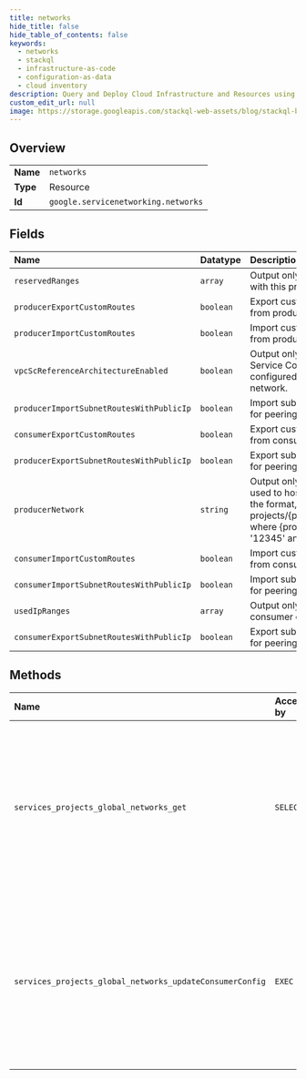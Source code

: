 ```yaml
---
title: networks
hide_title: false
hide_table_of_contents: false
keywords:
  - networks
  - stackql
  - infrastructure-as-code
  - configuration-as-data
  - cloud inventory
description: Query and Deploy Cloud Infrastructure and Resources using SQL
custom_edit_url: null
image: https://storage.googleapis.com/stackql-web-assets/blog/stackql-blog-post-featured-image.png
---
```

  
    

## Overview
<table><tbody>
<tr><td><b>Name</b></td><td><code>networks</code></td></tr>
<tr><td><b>Type</b></td><td>Resource</td></tr>
<tr><td><b>Id</b></td><td><code>google.servicenetworking.networks</code></td></tr>
</tbody></table>

## Fields
| Name | Datatype | Description |
|:-----|:---------|:------------|
| `reservedRanges` | `array` | Output only. The reserved ranges associated with this private service access connection. |
| `producerExportCustomRoutes` | `boolean` | Export custom routes flag value for peering from producer to consumer. |
| `producerImportCustomRoutes` | `boolean` | Import custom routes flag value for peering from producer to consumer. |
| `vpcScReferenceArchitectureEnabled` | `boolean` | Output only. Indicates whether the VPC Service Controls reference architecture is configured for the producer VPC host network. |
| `producerImportSubnetRoutesWithPublicIp` | `boolean` | Import subnet routes with public ip flag value for peering from producer to consumer. |
| `consumerExportCustomRoutes` | `boolean` | Export custom routes flag value for peering from consumer to producer. |
| `producerExportSubnetRoutesWithPublicIp` | `boolean` | Export subnet routes with public ip flag value for peering from producer to consumer. |
| `producerNetwork` | `string` | Output only. The VPC host network that is used to host managed service instances. In the format, projects/{project}/global/networks/{network} where {project} is the project number e.g. '12345' and {network} is the network name. |
| `consumerImportCustomRoutes` | `boolean` | Import custom routes flag value for peering from consumer to producer. |
| `consumerImportSubnetRoutesWithPublicIp` | `boolean` | Import subnet routes with public ip flag value for peering from consumer to producer. |
| `usedIpRanges` | `array` | Output only. The IP ranges already in use by consumer or producer |
| `consumerExportSubnetRoutesWithPublicIp` | `boolean` | Export subnet routes with public ip flag value for peering from consumer to producer. |
## Methods
| Name | Accessible by | Required Params | Description |
|:-----|:--------------|:----------------|:------------|
| `services_projects_global_networks_get` | `SELECT` | `name` | Service producers use this method to get the configuration of their connection including the import/export of custom routes and subnetwork routes with public IP. |
| `services_projects_global_networks_updateConsumerConfig` | `EXEC` | `parent` | Service producers use this method to update the configuration of their connection including the import/export of custom routes and subnetwork routes with public IP. |
